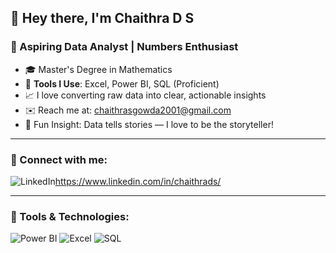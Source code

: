 ## 👋 Hey there, I'm Chaithra D S

### 🎯 Aspiring Data Analyst | Numbers Enthusiast

- 🎓 Master's Degree in Mathematics  
- 💼 **Tools I Use**: Excel, Power BI, SQL (Proficient)  
- 📈 I love converting raw data into clear, actionable insights  
- ✉️ Reach me at: [chaithrasgowda2001@gmail.com](mailto:chaithrasgowda2001@gmail.com)  
- 🎲 Fun Insight: Data tells stories — I love to be the storyteller!  

---

### 🔗 Connect with me:
![LinkedIn](https://img.shields.io/badge/LinkedIn-Visit-blue)https://www.linkedin.com/in/chaithrads/

---

### 🧰 Tools & Technologies:
![Power BI](https://img.shields.io/badge/-PowerBI-F2C811?style=for-the-badge&logo=Power-BI&logoColor=black)
![Excel](https://img.shields.io/badge/-Excel-217346?style=for-the-badge&logo=Microsoft-Excel&logoColor=white)
![SQL](https://img.shields.io/badge/-SQL-4479A1?style=for-the-badge&logo=MySQL&logoColor=white)


<!--
**chaitu24-data/chaitu24-data** is a ✨ _special_ ✨ repository because its `README.md` (this file) appears on your GitHub profile.

Here are some ideas to get you started:

- 🔭 I’m currently working on ...
- 🌱 I’m currently learning ...
- 👯 I’m looking to collaborate on ...
- 🤔 I’m looking for help with ...
- 💬 Ask me about ...
- 📫 How to reach me: ...
- 😄 Pronouns: ...
- ⚡ Fun fact: ...
-->
